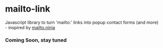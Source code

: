 # mailto-link
Javascript library to turn 'mailto:' links into popup contact forms (and more) - inspired by [mailto.ninja](http://mailto.ninja/)

### Coming Soon, stay tuned
